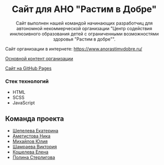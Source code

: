   <h1 align="center">Сайт для АНО "Растим в Добре"</h1>

  <p align="center">
    Сайт выполнен нашей командой начинающих разработчиц для автономной некоммерческой организации "Центр содействия инклюзивного образования детей c ограниченными возможностями здоровья "Растим в добре"". </p>
  
  Сайт организации в интернете: https://www.anorastimvdobre.ru/   
    
  [Основной контент организации](https://vk.com/anorastimvdobre)

[Сайт на GitHub Pages](https://shepelkate.github.io/Firstrealproject/)

### Стек технологий

- HTML
- SCSS
- JavaScript

## Команда проекта

- [Шепелева Екатерина](https://github.com/shepelkate)
- [Аметистова Ника](https://github.com/Nikalaus)
- [Михайлов Юлия](https://github.com/rkvrpl)
- [Шамраева Виктория](https://github.com/april-victory)
- [Кошелева Елена](https://github.com/Eva71879)
- [Полина Стерлигова](https://github.com/Taarde)
